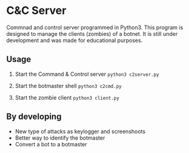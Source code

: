 # C&C Server

Commnad and control server programmed in Python3. This program is designed to manage the clients (zombies) of a botnet. It is still under development and was made for educational purposes.

## Usage
1. Start the Command & Control server
`python3 c2server.py`

2. Start the botmaster shell
`python3 c2cmd.py`

3. Start the zombie client
`python3 client.py` 

## By developing
- New type of attacks as keylogger and screenshoots
- Better way to identify the botmaster
- Convert a bot to a botmaster
